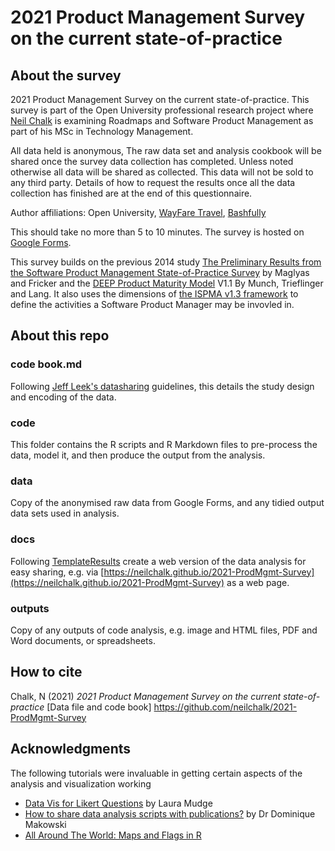 # 2021 Product Management Survey on the current state-of-practice

## About the survey

2021 Product Management Survey on the current state-of-practice. This survey is part of the Open University professional research project where [Neil Chalk](https://www.researchgate.net/profile/Neil_Chalk) is examining Roadmaps and Software Product Management as part of his MSc in Technology Management.

All data held is anonymous, The raw data set and analysis cookbook will be shared once the survey data collection has completed. Unless noted otherwise all data will be shared as collected. This data will not be sold to any third party. Details of how to request the results once all the data collection has finished are at the end of this questionnaire.

Author affiliations: Open University, [WayFare Travel](http://www.letswayfare.com), [Bashfully](https://bashful.ly)

This should take no more than 5 to 10 minutes. The survey is hosted on [Google Forms](https://forms.gle/uQ6jiy44jJe7iUZV9).

This survey builds on the previous 2014 study [The Preliminary Results from the Software Product Management State-of-Practice Survey](https://www.researchgate.net/publication/267271367_The_Preliminary_Results_from_the_Software_Product_Management_State-of-Practice_Survey) by Maglyas and Fricker and the [DEEP Product Maturity Model](https://www.researchgate.net/publication/336070112_The_Product_Roadmap_Maturity_Model_DEEP_Validation_of_a_Method_for_Assessing_the_Product_Roadmap_Capabilities_of_Organizations) V1.1 By Munch, Trieflinger and Lang. It also uses the dimensions of [the ISPMA v1.3 framework](https://ispma.org/body-of-knowledge/) to define the activities a Software Product Manager may be invovled in.

## About this repo

### code book.md

Following [Jeff Leek's datasharing](https://github.com/neilchalk/datasharing) guidelines, this details the study design and encoding of the data.

### code

This folder contains the R scripts and R Markdown files to pre-process the data, model it, and then produce the output from the analysis.

### data

Copy of the anonymised raw data from Google Forms, and any tidied output data sets used in analysis.

### docs

Following [TemplateResults](https://realitybending.github.io/TemplateResults/) create a web version of the data analysis for easy sharing, e.g. via [https://neilchalk.github.io/2021-ProdMgmt-Survey](https://neilchalk.github.io/2021-ProdMgmt-Survey) as a web page.

### outputs

Copy of any outputs of code analysis, e.g. image and HTML files, PDF and Word documents, or spreadsheets.

## How to cite

Chalk, N (2021) _2021 Product Management Survey on the current state-of-practice_ [Data file and code book] https://github.com/neilchalk/2021-ProdMgmt-Survey

## Acknowledgments

The following tutorials were invaluable in getting certain aspects of the analysis and visualization working

* [Data Vis for Likert Questions](https://lmudge13.github.io/sample_code/likert_graphs.html) by Laura Mudge
* [How to share data analysis scripts with publications?](https://dominiquemakowski.github.io/post/template_results/) by Dr Dominique Makowski
* [All Around The World: Maps and Flags in R](https://www.r-bloggers.com/2019/03/all-around-the-world-maps-and-flags-in-r/)